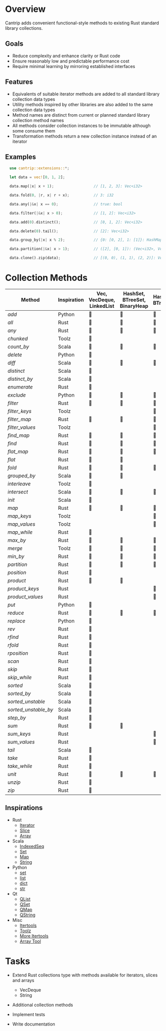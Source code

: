 # Overview

Cantrip adds convenient functional-style methods to existing Rust standard library collections.

## Goals

* Reduce complexity and enhance clarity or Rust code
* Ensure reasonably low and predictable performance cost
* Require minimal learning by mirroring established interfaces

## Features

* Equivalents of suitable iterator methods are added to all standard library collection data types
* Utility methods inspired by other libraries are also added to the same collection data types
* Method names are distinct from current or planned standard library collection method names
* All methods consider collection instances to be immutable although some consume them
* Transformation methods return a new collection instance instead of an iterator

## Examples

```rust
  use cantrip::extensions::*;

  let data = vec![0, 1, 2];

  data.map(|x| x + 1);                  // [1, 2, 3]: Vec<i32>

  data.fold(0, |r, x| r + x);           // 3: i32

  data.any(|&x| x == 0);                // true: bool

  data.filter(|&x| x > 0);              // [1, 2]: Vec<i32>

  data.add(0).distinct();               // [0, 1, 2]: Vec<i32>

  data.delete(0).tail();                // [2]: Vec<i32>

  data.group_by(|x| x % 2);             // {0: [0, 2], 1: [1]}: HashMap<i32, Vec<i32>>

  data.partition(|&x| x > 1);           // ([2], [0, 1]): (Vec<i32>, Vec<i32>)

  data.clone().zip(data);               // [(0, 0), (1, 1), (2, 2)]: Vec<(i32, i32)>
```


# Collection Methods

| Method               | Inspiration | Vec, VecDeque, LinkedList | HashSet, BTreeSet, BinaryHeap | HashMap, BTreeMap | Slice          |
|----------------------|-------------|---------------------------|-------------------------------|-------------------|----------------|
| *add*                | Python      |      :radio_button:      | :radio_button:                | :radio_button:    |                |
| *all*                | Rust        | :radio_button:            | :radio_button:                | :radio_button:    | :radio_button: |
| *any*                | Rust        | :radio_button:            | :radio_button:                | :radio_button:    | :radio_button: |
| *chunked*            | Toolz       | :radio_button:            |                               |                   |                |
| *count_by*           | Scala       | :radio_button:            | :radio_button:                | :radio_button:    | :radio_button: |
| *delete*             | Python      | :radio_button:            |                               |                   |                |
| *diff*               | Scala       | :radio_button:            | :radio_button:                | :radio_button:    |                |
| *distinct*           | Scala       | :radio_button:            |                               |                   |                |
| *distinct_by*        | Scala       | :radio_button:            |                               |                   |                |
| *enumerate*          | Rust        | :radio_button:            |                               |                   |                |
| *exclude*            | Python      | :radio_button:            | :radio_button:                | :radio_button:    |                |
| *filter*             | Rust        | :radio_button:            | :radio_button:                | :radio_button:    |                |
| *filter_keys*        | Toolz       |                           |                               | :radio_button:    |                |
| *filter_map*         | Rust        | :radio_button:            | :radio_button:                | :radio_button:    |                |
| *filter_values*      | Toolz       |                           |                               | :radio_button:    |                |
| *find_map*           | Rust        | :radio_button:            | :radio_button:                | :radio_button:    |                |
| *find*               | Rust        | :radio_button:            | :radio_button:                | :radio_button:    | :radio_button: |
| *flat_map*           | Rust        | :radio_button:            | :radio_button:                | :radio_button:    |                |
| *flat*               | Rust        | :radio_button:            | :radio_button:                |                   |                |
| *fold*               | Rust        | :radio_button:            | :radio_button:                | :radio_button:    | :radio_button: |
| *grouped_by*         | Scala       | :radio_button:            | :radio_button:                |                   |                |
| *interleave*         | Toolz       | :radio_button:            |                               |                   |                |
| *intersect*          | Scala       | :radio_button:            | :radio_button:                | :radio_button:    |                |
| *init*               | Scala       | :radio_button:            |                               |                   | :radio_button: |
| *map*                | Rust        | :radio_button:            | :radio_button:                | :radio_button:    |                |
| *map_keys*           | Toolz       |                           |                               | :radio_button:    |                |
| *map_values*         | Toolz       |                           |                               | :radio_button:    |                |
| *map_while*          | Rust        | :radio_button:            |                               |                   |                |
| *max_by*             | Rust        | :radio_button:            | :radio_button:                | :radio_button:    | :radio_button: |
| *merge*              | Toolz       | :radio_button:            | :radio_button:                | :radio_button:    |                |
| *min_by*             | Rust        | :radio_button:            | :radio_button:                | :radio_button:    | :radio_button: |
| *partition*          | Rust        | :radio_button:            | :radio_button:                | :radio_button:    |                |
| *position*           | Rust        | :radio_button:            |                               |                   | :radio_button: |
| *product*            | Rust        | :radio_button:            | :radio_button:                |                   |                |
| *product_keys*       | Rust        |                           |                               | :radio_button:    |                |
| *product_values*     | Rust        |                           |                               | :radio_button:    |                |
| *put*                | Python      | :radio_button:            |                               |                   |                |
| *reduce*             | Rust        | :radio_button:            | :radio_button:                | :radio_button:    | :radio_button: |
| *replace*            | Python      | :radio_button:            |                               |                   |                |
| *rev*                | Rust        | :radio_button:            |                               |                   |                |
| *rfind*              | Rust        | :radio_button:            |                               |                   | :radio_button: |
| *rfold*              | Rust        | :radio_button:            |                               |                   | :radio_button: |
| *rposition*          | Rust        | :radio_button:            |                               |                   | :radio_button: |
| *scan*               | Rust        | :radio_button:            |                               |                   |                |
| *skip*               | Rust        | :radio_button:            |                               |                   |                |
| *skip_while*         | Rust        | :radio_button:            |                               |                   | :radio_button: |
| *sorted*             | Scala       | :radio_button:            |                               |                   |                |
| *sorted_by*          | Scala       | :radio_button:            |                               |                   |                |
| *sorted_unstable*    | Scala       | :radio_button:            |                               |                   |                |
| *sorted_unstable_by* | Scala       | :radio_button:            |                               |                   |                |
| *step_by*            | Rust        | :radio_button:            |                               |                   |                |
| *sum*                | Rust        | :radio_button:            | :radio_button:                |                   |                |
| *sum_keys*           | Rust        |                           |                               | :radio_button:    |                |
| *sum_values*         | Rust        |                           |                               | :radio_button:    |                |
| *tail*               | Scala       | :radio_button:            |                               |                   | :radio_button: |
| *take*               | Rust        | :radio_button:            |                               |                   |                |
| *take_while*         | Rust        | :radio_button:            |                               |                   | :radio_button: |
| *unit*               | Rust        | :radio_button:            | :radio_button:                | :radio_button:    |                |
| *unzip*              | Rust        | :radio_button:            |                               |                   |                |
| *zip*                | Rust        | :radio_button:            |                               |                   |                |


## Inspirations

- Rust
  - [Iterator](https://doc.rust-lang.org/std/iter/trait.Iterator.html)
  - [Slice](https://doc.rust-lang.org/std/primitive.slice.html)
  - [Array](https://doc.rust-lang.org/std/primitive.array.html)
- Scala
  - [IndexedSeq](https://www.scala-lang.org/api/3.3.1/scala/collection/immutable/IndexedSeq.html)
  - [Set](https://www.scala-lang.org/api/3.3.1/scala/collection/immutable/Set.html)
  - [Map](https://www.scala-lang.org/api/3.3.1/scala/collection/immutable/Map.html)
  - [String](https://www.scala-lang.org/api/3.3.1/scala/collection/StringOps.html)
- Python
  - [set](https://python-reference.readthedocs.io/en/latest/docs/sets/index.html)
  - [list](https://python-reference.readthedocs.io/en/latest/docs/list/index.html)
  - [dict](https://python-reference.readthedocs.io/en/latest/docs/dict/index.html)
  - [str](https://python-reference.readthedocs.io/en/latest/docs/str/index.html)
- Qt
  - [QList](https://doc.qt.io/qt-6/qlist.html)
  - [QSet](https://doc.qt.io/qt-6/qset.html)
  - [QMap](https://doc.qt.io/qt-6/qmap.html)
  - [QString](https://doc.qt.io/qt-6/qstring.htm)
- Misc
  - [Itertools](https://docs.rs/itertools/latest/itertools/index.html)
  - [Toolz](https://toolz.readthedocs.io/en/latest/api.html)
  - [More Itertools](https://more-itertools.readthedocs.io/en/stable/api.html)
  - [Array Tool](https://github.com/danielpclark/array_tool/tree/master)

# Tasks

- Extend Rust collections type with methods available for iterators, slices and arrays
  - VecDeque
  - String

- Additional collection methods

- Implement tests

- Write documentation
